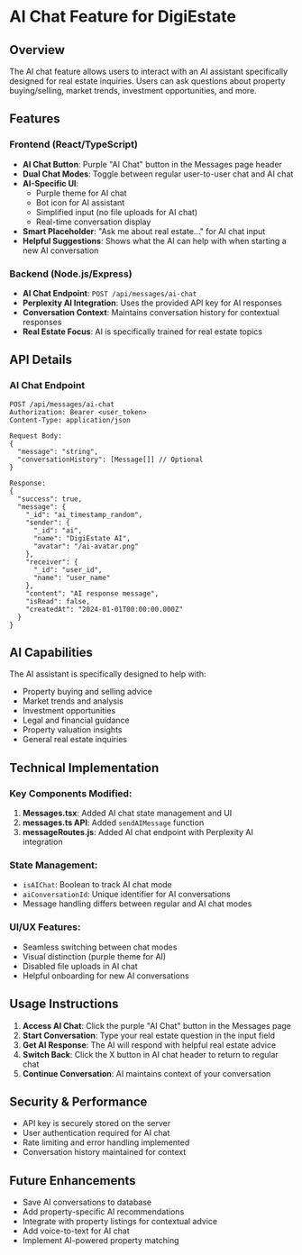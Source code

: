 # AI Chat Feature for DigiEstate

## Overview
The AI chat feature allows users to interact with an AI assistant specifically designed for real estate inquiries. Users can ask questions about property buying/selling, market trends, investment opportunities, and more.

## Features

### Frontend (React/TypeScript)
- **AI Chat Button**: Purple "AI Chat" button in the Messages page header
- **Dual Chat Modes**: Toggle between regular user-to-user chat and AI chat
- **AI-Specific UI**: 
  - Purple theme for AI chat
  - Bot icon for AI assistant
  - Simplified input (no file uploads for AI chat)
  - Real-time conversation display
- **Smart Placeholder**: "Ask me about real estate..." for AI chat input
- **Helpful Suggestions**: Shows what the AI can help with when starting a new AI conversation

### Backend (Node.js/Express)
- **AI Chat Endpoint**: `POST /api/messages/ai-chat`
- **Perplexity AI Integration**: Uses the provided API key for AI responses
- **Conversation Context**: Maintains conversation history for contextual responses
- **Real Estate Focus**: AI is specifically trained for real estate topics

## API Details

### AI Chat Endpoint
```
POST /api/messages/ai-chat
Authorization: Bearer <user_token>
Content-Type: application/json

Request Body:
{
  "message": "string",
  "conversationHistory": [Message[]] // Optional
}

Response:
{
  "success": true,
  "message": {
    "_id": "ai_timestamp_random",
    "sender": {
      "_id": "ai",
      "name": "DigiEstate AI",
      "avatar": "/ai-avatar.png"
    },
    "receiver": {
      "_id": "user_id",
      "name": "user_name"
    },
    "content": "AI response message",
    "isRead": false,
    "createdAt": "2024-01-01T00:00:00.000Z"
  }
}
```

## AI Capabilities
The AI assistant is specifically designed to help with:
- Property buying and selling advice
- Market trends and analysis
- Investment opportunities
- Legal and financial guidance
- Property valuation insights
- General real estate inquiries

## Technical Implementation

### Key Components Modified:
1. **Messages.tsx**: Added AI chat state management and UI
2. **messages.ts API**: Added `sendAIMessage` function
3. **messageRoutes.js**: Added AI chat endpoint with Perplexity AI integration

### State Management:
- `isAIChat`: Boolean to track AI chat mode
- `aiConversationId`: Unique identifier for AI conversations
- Message handling differs between regular and AI chat modes

### UI/UX Features:
- Seamless switching between chat modes
- Visual distinction (purple theme for AI)
- Disabled file uploads in AI chat
- Helpful onboarding for new AI conversations

## Usage Instructions

1. **Access AI Chat**: Click the purple "AI Chat" button in the Messages page
2. **Start Conversation**: Type your real estate question in the input field
3. **Get AI Response**: The AI will respond with helpful real estate advice
4. **Switch Back**: Click the X button in AI chat header to return to regular chat
5. **Continue Conversation**: AI maintains context of your conversation

## Security & Performance
- API key is securely stored on the server
- User authentication required for AI chat
- Rate limiting and error handling implemented
- Conversation history maintained for context

## Future Enhancements
- Save AI conversations to database
- Add property-specific AI recommendations
- Integrate with property listings for contextual advice
- Add voice-to-text for AI chat
- Implement AI-powered property matching 
